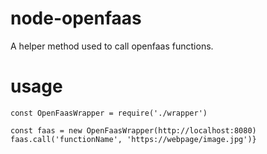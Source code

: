 # node-openfaas
A helper method used to call openfaas functions.

# usage
```
const OpenFaasWrapper = require('./wrapper')

const faas = new OpenFaasWrapper(http://localhost:8080)
faas.call('functionName', 'https://webpage/image.jpg')}
```
